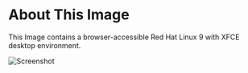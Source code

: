 # About This Image

This Image contains a browser-accessible Red Hat Linux 9 with XFCE desktop environment.

![Screenshot][Image_Screenshot]

[Image_Screenshot]: https://5856039.fs1.hubspotusercontent-na1.net/hubfs/5856039/dockerhub/image-screenshots/core-rhel-9.png "Image Screenshot"
